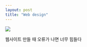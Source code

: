 ```yaml
---
layout: post
title: "Web design"
---
```


<div class="img">
  <img class="lazyload" src="https://github.com/user-attachments/assets/d675d0d2-6b02-4f2f-8421-91e8c4a90d59">
</div>


<div class="txt">

  웹사이트 만들 때 오류가 나면 너무 힘들다
  
</div>
